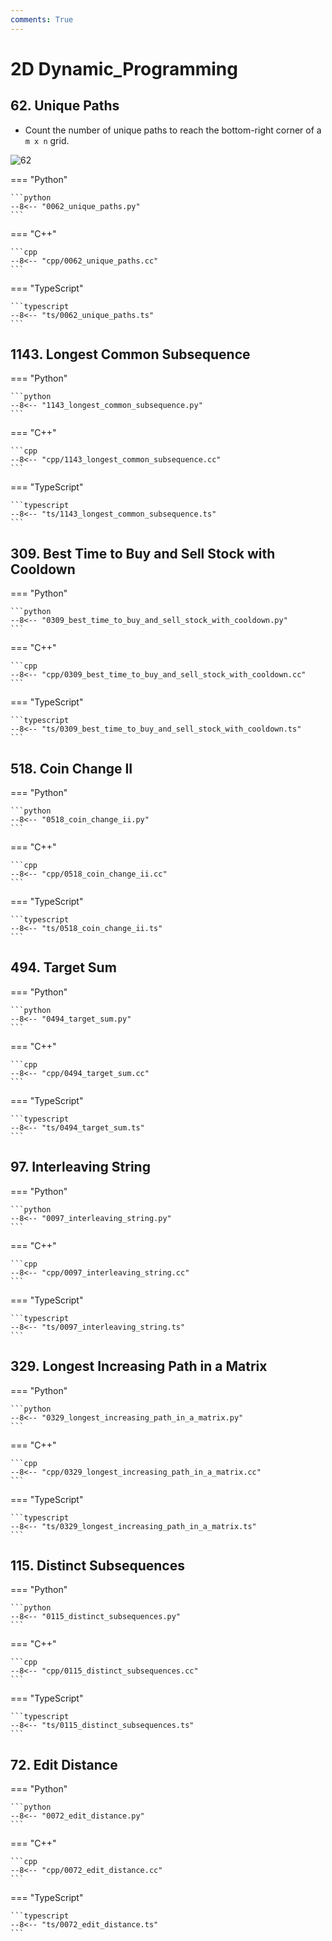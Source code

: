 ```yaml
---
comments: True
---
```


# 2D Dynamic_Programming

## 62. Unique Paths

-   Count the number of unique paths to reach the bottom-right corner of a `m x n` grid.

![62](https://assets.leetcode.com/uploads/2018/10/22/robot_maze.png)

=== "Python"

    ```python
    --8<-- "0062_unique_paths.py"
    ```

=== "C++"

    ```cpp
    --8<-- "cpp/0062_unique_paths.cc"
    ```

=== "TypeScript"

    ```typescript
    --8<-- "ts/0062_unique_paths.ts"
    ```

## 1143. Longest Common Subsequence

=== "Python"

    ```python
    --8<-- "1143_longest_common_subsequence.py"
    ```

=== "C++"

    ```cpp
    --8<-- "cpp/1143_longest_common_subsequence.cc"
    ```

=== "TypeScript"

    ```typescript
    --8<-- "ts/1143_longest_common_subsequence.ts"
    ```

## 309. Best Time to Buy and Sell Stock with Cooldown

=== "Python"

    ```python
    --8<-- "0309_best_time_to_buy_and_sell_stock_with_cooldown.py"
    ```

=== "C++"

    ```cpp
    --8<-- "cpp/0309_best_time_to_buy_and_sell_stock_with_cooldown.cc"
    ```

=== "TypeScript"

    ```typescript
    --8<-- "ts/0309_best_time_to_buy_and_sell_stock_with_cooldown.ts"
    ```

## 518. Coin Change II

=== "Python"

    ```python
    --8<-- "0518_coin_change_ii.py"
    ```

=== "C++"

    ```cpp
    --8<-- "cpp/0518_coin_change_ii.cc"
    ```

=== "TypeScript"

    ```typescript
    --8<-- "ts/0518_coin_change_ii.ts"
    ```

## 494. Target Sum

=== "Python"

    ```python
    --8<-- "0494_target_sum.py"
    ```

=== "C++"

    ```cpp
    --8<-- "cpp/0494_target_sum.cc"
    ```

=== "TypeScript"

    ```typescript
    --8<-- "ts/0494_target_sum.ts"
    ```

## 97. Interleaving String

=== "Python"

    ```python
    --8<-- "0097_interleaving_string.py"
    ```

=== "C++"

    ```cpp
    --8<-- "cpp/0097_interleaving_string.cc"
    ```

=== "TypeScript"

    ```typescript
    --8<-- "ts/0097_interleaving_string.ts"
    ```

## 329. Longest Increasing Path in a Matrix

=== "Python"

    ```python
    --8<-- "0329_longest_increasing_path_in_a_matrix.py"
    ```

=== "C++"

    ```cpp
    --8<-- "cpp/0329_longest_increasing_path_in_a_matrix.cc"
    ```

=== "TypeScript"

    ```typescript
    --8<-- "ts/0329_longest_increasing_path_in_a_matrix.ts"
    ```

## 115. Distinct Subsequences

=== "Python"

    ```python
    --8<-- "0115_distinct_subsequences.py"
    ```

=== "C++"

    ```cpp
    --8<-- "cpp/0115_distinct_subsequences.cc"
    ```

=== "TypeScript"

    ```typescript
    --8<-- "ts/0115_distinct_subsequences.ts"
    ```

## 72. Edit Distance

=== "Python"

    ```python
    --8<-- "0072_edit_distance.py"
    ```

=== "C++"

    ```cpp
    --8<-- "cpp/0072_edit_distance.cc"
    ```

=== "TypeScript"

    ```typescript
    --8<-- "ts/0072_edit_distance.ts"
    ```
